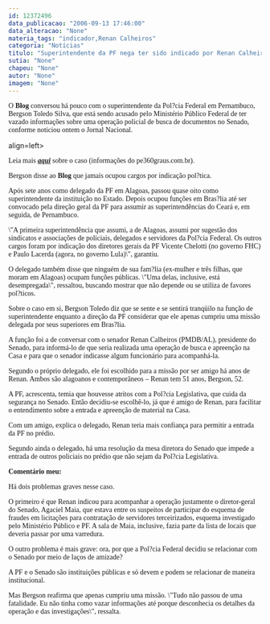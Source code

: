 ```yaml
---
id: 12372496
data_publicacao: "2006-09-13 17:46:00"
data_alteracao: "None"
materia_tags: "indicador,Renan Calheiros"
categoria: "Notícias"
titulo: "Superintendente da PF nega ter sido indicado por Renan Calheiros"
sutia: "None"
chapeu: "None"
autor: "None"
imagem: "None"
---
```

<p><P align=justify><FONT face=Verdana></FONT></P></p>
<p><P align=left><FONT face=Verdana>O <STRONG>Blog</STRONG> conversou há pouco com o superintendente da Pol?cia Federal em Pernambuco, Bergson Toledo Silva, que está sendo acusado pelo Ministério Público Federal de ter vazado informações sobre uma operação policial de busca de documentos no Senado, conforme noticiou ontem o Jornal Nacional.</FONT></P></p>
<p><P</p>
<p> align=left><FONT face=Verdana></FONT></P></p>
<p><P align=left><FONT face=Verdana>Leia mais <STRONG><EM><A href=\"https://pe360graus.globo.com/noticias360/matler.asp?newsId=64784\" target=_blank>aqui</A></EM></STRONG> sobre o caso (informações do pe360graus.com.br).</FONT></P></p>
<p><P align=left><FONT face=Verdana></FONT></P></p>
<p><P align=left><FONT face=Verdana>Bergson disse ao <STRONG>Blog</STRONG> que jamais ocupou cargos por indicação pol?tica. </FONT></P></p>
<p><P align=left><FONT face=Verdana></FONT></P></p>
<p><P align=left><FONT face=Verdana>Após sete anos como delegado da PF em Alagoas, passou quase oito como superintendente da instituição no Estado. Depois ocupou funções em Bras?lia até ser convocado pela direção geral da PF para assumir as superintendências do Ceará e, em seguida, de Pernambuco.</FONT></P></p>
<p><P align=left><FONT face=Verdana></FONT></P></p>
<p><P align=left><FONT face=Verdana>\"A primeira superintendência que assumi, a de Alagoas, assumi por sugestão dos sindicatos e associações de policiais, delegados e servidores da Pol?cia Federal. Os outros cargos foram por indicação dos diretores gerais da PF Vicente Chelotti (no governo FHC) e Paulo Lacerda (agora, no governo Lula)\", garantiu.</FONT></P></p>
<p><P align=left><FONT face=Verdana></FONT></P></p>
<p><P align=left><FONT face=Verdana>O delegado também disse que ninguém de sua fam?lia (ex-mulher e três filhas, que moram em Alagoas) ocupam funções públicas. \"Uma delas, inclusive, está desempregada\", ressaltou, buscando mostrar que não depende ou se utiliza de favores pol?ticos.</FONT></P></p>
<p><P align=left><FONT face=Verdana></FONT></P></p>
<p><P align=left><FONT face=Verdana>Sobre o caso em si, Bergson Toledo diz que se sente e se sentirá tranqüilo na função de superintendente enquanto a direção da PF considerar que ele apenas cumpriu uma missão delegada por seus superiores em Bras?lia.</FONT></P></p>
<p><P align=left><FONT face=Verdana></FONT></P></p>
<p><P align=left><FONT face=Verdana>A função foi a de conversar com o senador Renan Calheiros (PMDB/AL), presidente do Senado, para informá-lo de que seria realizada uma operação de busca e apreenção na Casa e para que o senador indicasse algum funcionário para acompanhá-la. </FONT></P></p>
<p><P align=left><FONT face=Verdana></FONT></P></p>
<p><P align=left><FONT face=Verdana>Segundo o próprio delegado, ele foi escolhido para a missão por ser amigo há anos de Renan. Ambos são alagoanos e contemporâneos – Renan tem 51 anos, Bergson, 52.</FONT></P></p>
<p><P align=left><FONT face=Verdana></FONT></P></p>
<p><P align=left><FONT face=Verdana>A PF, acrescenta, temia que houvesse atritos com a Pol?cia Legislativa, que cuida da segurança no Senado. Então decidiu-se escolhê-lo, já que é amigo de Renan, para facilitar o entendimento sobre a entrada e apreenção de material na Casa. </FONT></P></p>
<p><P align=left><FONT face=Verdana></FONT></P></p>
<p><P align=left><FONT face=Verdana>Com um amigo,&nbsp;explica o delegado, Renan teria mais confiança para permitir a entrada da PF no prédio.</FONT></P></p>
<p><P align=left><FONT face=Verdana></FONT></P></p>
<p><P align=left><FONT face=Verdana>Segundo ainda o delegado, há uma resolução da mesa diretora do Senado que impede a entrada de outros policiais no prédio que não sejam da Pol?cia Legislativa.</FONT></P></p>
<p><P align=left><FONT face=Verdana></FONT></P></p>
<p><P align=left><FONT face=Verdana><STRONG>Comentário meu:</STRONG></FONT></P></p>
<p><P align=left><FONT face=Verdana><STRONG></STRONG></FONT></P></p>
<p><P align=left><FONT face=Verdana>Há dois problemas graves nesse caso. </FONT></P></p>
<p><P align=left><FONT face=Verdana></FONT></P></p>
<p><P align=left><FONT face=Verdana>O primeiro é que Renan indicou para acompanhar a operação justamente o diretor-geral do Senado, Agaciel Maia, que estava entre os suspeitos de participar do esquema de fraudes em licitações para contratação de servidores terceirizados, esquema investigado pelo Ministério Público e PF. A sala de Maia, inclusive, fazia parte da lista de locais que deveria passar por uma varredura.</FONT></P></p>
<p><P align=left><FONT face=Verdana></FONT></P></p>
<p><P align=left><FONT face=Verdana>O outro problema é mais grave: ora, por que a Pol?cia Federal decidiu se relacionar com o Senado por meio de laços de amizade? </FONT></P></p>
<p><P align=left><FONT face=Verdana></FONT></P></p>
<p><P align=left><FONT face=Verdana>A PF e o Senado são instituições públicas e só devem e podem se relacionar de maneira institucional.</FONT></P></p>
<p><P align=left><FONT face=Verdana></FONT></P></p>
<p><P align=left><FONT face=Verdana>Mas Bergson reafirma que apenas cumpriu uma missão. \"Tudo não passou de uma fatalidade. Eu não tinha como vazar informações até porque desconhecia os detalhes da operação e das investigações\", ressalta.</FONT></P> </p>
